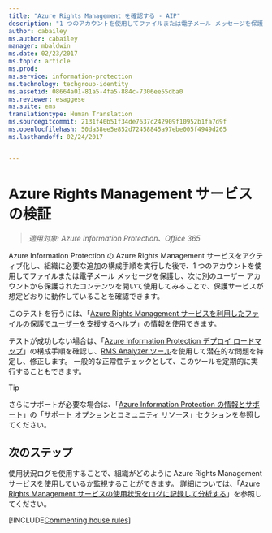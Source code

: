 ```yaml
---
title: "Azure Rights Management を確認する - AIP"
description: "1 つのアカウントを使用してファイルまたは電子メール メッセージを保護し、次に別のユーザー アカウントから保護されたコンテンツを開いて使用してみることで、サービスが想定どおりに動作していることを確認できます。"
author: cabailey
ms.author: cabailey
manager: mbaldwin
ms.date: 02/23/2017
ms.topic: article
ms.prod: 
ms.service: information-protection
ms.technology: techgroup-identity
ms.assetid: 08664a01-81a5-4fa5-884c-7306ee55dba0
ms.reviewer: esaggese
ms.suite: ems
translationtype: Human Translation
ms.sourcegitcommit: 2131f40b51f34de7637c242909f10952b1fa7d9f
ms.openlocfilehash: 50da38ee5e852d72458845a97ebe005f4949d265
ms.lasthandoff: 02/24/2017


---
```


# <a name="verifying-the-azure-rights-management-service"></a>Azure Rights Management サービスの検証

>*適用対象: Azure Information Protection、Office 365*

Azure Information Protection の Azure Rights Management サービスをアクティブ化し、組織に必要な追加の構成手順を実行した後で、1 つのアカウントを使用してファイルまたは電子メール メッセージを保護し、次に別のユーザー アカウントから保護されたコンテンツを開いて使用してみることで、保護サービスが想定どおりに動作していることを確認できます。

このテストを行うには、「[Azure Rights Management サービスを利用したファイルの保護でユーザーを支援するヘルプ](help-users.md)」の情報を使用できます。

テストが成功しない場合は、「[Azure Information Protection デプロイ ロードマップ](../plan-design/deployment-roadmap.md)」の構成手順を確認し、[RMS Analyzer ツール](http://www.microsoft.com/en-us/download/details.aspx?id=46437)を使用して潜在的な問題を特定し、修正します。 一般的な正常性チェックとして、このツールを定期的に実行することもできます。

> [!TIP]
> さらにサポートが必要な場合は、「[Azure Information Protection の情報とサポート](../get-started/information-support.md)」の「[サポート オプションとコミュニティ リソース](../get-started/information-support.md#support-options-and-community-resources)」セクションを参照してください。

## <a name="next-steps"></a>次のステップ

使用状況ログを使用することで、組織がどのように Azure Rights Management サービスを使用しているか監視することができます。 詳細については、「[Azure Rights Management サービスの使用状況をログに記録して分析する](log-analyze-usage.md)」を参照してください。

[!INCLUDE[Commenting house rules](../includes/houserules.md)]



